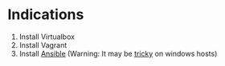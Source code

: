 # Indications
1. Install Virtualbox
2. Install Vagrant
3. Install [Ansible](https://docs.ansible.com/ansible/latest/installation_guide/intro_installation.html) (Warning: It may be [tricky](https://www.jeffgeerling.com/blog/2017/using-ansible-through-windows-10s-subsystem-linux) on windows hosts)